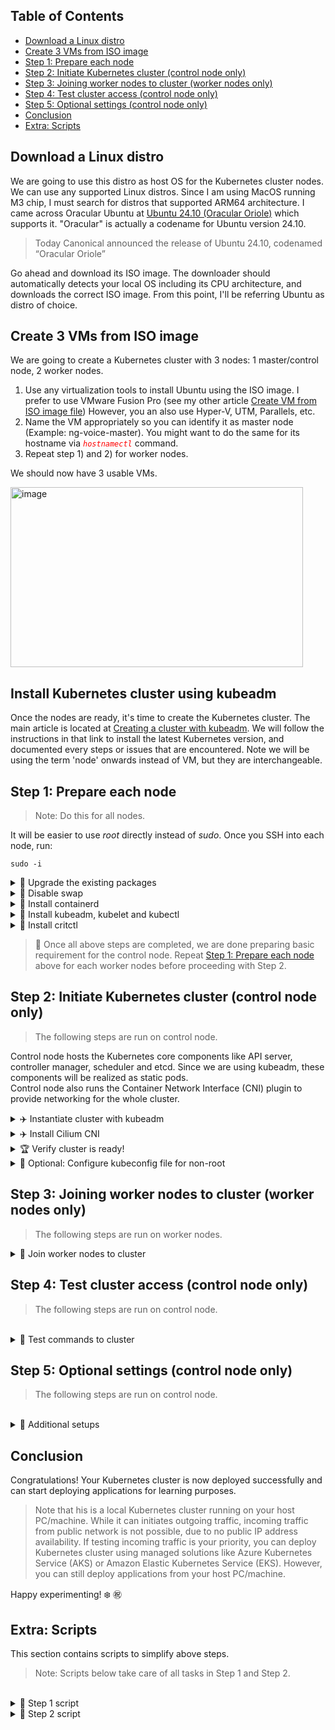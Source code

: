 ## Table of Contents

- [Download a Linux distro](#download-a-linux-distro)
- [Create 3 VMs from ISO image](#create-3-vms-from-iso-image)
- [Step 1: Prepare each node](#step-1-prepare-each-node)
- [Step 2: Initiate Kubernetes cluster (control node only)](#step-2-initiate-kubernetes-cluster-control-node-only)
- [Step 3: Joining worker nodes to cluster (worker nodes only)](#step-3-joining-worker-nodes-to-cluster-worker-nodes-only)
- [Step 4: Test cluster access (control node only)](#step-4-test-cluster-access-control-node-only)
- [Step 5: Optional settings (control node only)](#step-5-optional-settings-control-node-only)
- [Conclusion](#conclusion)
- [Extra: Scripts](#extra-scripts)

## Download a Linux distro 
We are going to use this distro as host OS for the Kubernetes cluster nodes. 
We can use any supported Linux distros. Since I am using MacOS running M3 chip, I must search for distros that supported ARM64 architecture. 
I came across Oracular Ubuntu at [Ubuntu 24.10 (Oracular Oriole)](https://cdimage.ubuntu.com/releases/oracular/release/) which supports it.
"Oracular" is actually a codename for Ubuntu version 24.10.

> Today Canonical announced the release of Ubuntu 24.10, codenamed “Oracular Oriole”

Go ahead and download its ISO image. The downloader should automatically detects your local OS including its CPU architecture, and downloads the correct ISO image. 
From this point, I'll be referring Ubuntu as distro of choice.

## Create 3 VMs from ISO image

We are going to create a Kubernetes cluster with 3 nodes: 1 master/control node, 2 worker nodes.

1. Use any virtualization tools to install Ubuntu using the ISO image.
   I prefer to use VMware Fusion Pro (see my other article [Create VM from ISO image file](https://github.com/faizyakob/my-linux-repo/blob/main/Create%20VM%20from%20ISO%20image%20file.md))
   However, you an also use Hyper-V, UTM, Parallels, etc.
2. Name the VM appropriately so you can identify it as master node (Example: ng-voice-master). You might want to do the same for its hostname via <code style="color : red">*hostnamectl*</code> command. 
3. Repeat step 1) and 2) for worker nodes.

We should now have 3 usable VMs.


<img width="468" height="288" alt="image" src="https://github.com/user-attachments/assets/f4923585-3198-4ea2-9cb8-f1d80034633e" />


## Install Kubernetes cluster using kubeadm
Once the nodes are ready, it's time to create the Kubernetes cluster. The main article is located at [Creating a cluster with kubeadm](https://kubernetes.io/docs/setup/production-environment/tools/kubeadm/create-cluster-kubeadm/). We will follow the instructions in that link to install the latest Kubernetes version, and documented every steps or issues that are encountered. 
Note we will be using the term 'node' onwards instead of VM, but they are interchangeable. 

## Step 1: Prepare each node

> Note: Do this for all nodes.

It will be easier to use *root* directly instead of *sudo*. Once you SSH into each node, run:

```
sudo -i
```

<details>
  <summary>🔧 Upgrade the existing packages</summary><br>

```
apt-get update && apt-get upgrade -y
```
</details>

<details>
  <summary>🚫 Disable swap</summary><br>

This step is **IMPORTANT**, otherwise the cluster instantiation will fail later. 
> The reason behind disabling swap is to avoid some Kubernetes contents being written to temporary filesystem (tmpfs).<br>

```
swapoff -a
sed -i '/\/swap\.img/ s/^/#/' /etc/fstab
```

Double check the last swap line is commented out successfully. If not, do so manually by editing the /etc/fstab file.
<img width="1700" height="288" alt="image" src="https://github.com/user-attachments/assets/037e5271-7b97-4a3d-89df-f6c32913636a" />
</details>

<details>
  <summary>🚀 Install containerd</summary><br>

Containerd is the default CRI for Kubernetes. As with all modern Linux distros, we need to configure it to use systemd as cgroup driver.<br>

1. Download containerd from Docker, and add it to local repository list: 

```
install -m 0755 -d /etc/apt/keyrings
curl -fsSL https://download.docker.com/linux/ubuntu/gpg -o /etc/apt/keyrings/docker.asc
chmod a+r /etc/apt/keyrings/docker.asc
echo \
  "deb [arch=$(dpkg --print-architecture) signed-by=/etc/apt/keyrings/docker.asc] https://download.docker.com/linux/ubuntu \
  $(. /etc/os-release && echo "$VERSION_CODENAME") stable" | \
  tee /etc/apt/sources.list.d/docker.list > /dev/null
```

2. Update packages and install containerd: 

```
apt-get update
apt-get install containerd.io -y
```

3. Configure containerd to use systemd as cgroup driver:

```
mkdir -p /etc/containerd
containerd config default | tee /etc/containerd/config.toml
sed -e 's/SystemdCgroup = false/SystemdCgroup = true/g' -i /etc/containerd/config.toml
systemctl restart containerd
systemctl enable containerd
```

4. Configure containerd to load _overlay_ and _br_netfilter_ modules:

```
cat <<EOF | tee /etc/modules-load.d/containerd.conf
overlay
br_netfilter
EOF
```

5. Enable kernel parameters to allow traffic forwarding:

```
cat << EOF | tee /etc/sysctl.d/kubernetes.conf
net.bridge.bridge-nf-call-ip6tables = 1
net.bridge.bridge-nf-call-iptables = 1
net.ipv4.ip_forward = 1
EOF
```

6. Load the configured modules to make them effective:

```
modprobe overlay
modprobe br_netfilter
sysctl --system
```

7. Verify containerd is running:
   > If everything is done correctly, containerd should be running at this point. If not, recheck previous steps that could have been missed.

```
systemctl status containerd
```
<img width="1858" height="494" alt="image" src="https://github.com/user-attachments/assets/bf05bd99-ef5a-4746-9eb6-5a89656822ac" /><br>
</details>

<details>
  <summary>🚀 Install kubeadm, kubelet and kubectl</summary><br>

All three components are necessary for Kubernetes custer to run. <br>

✅ kubeadm : Main tool for bootstrapping the cluster <br>
✅ kubelet : Critical component that runs on every node, tasked with running containers and pods. <br>
✅ kubectl : CLI to interact with Kubernetes cluster. It talks directly to API server. <br>

1. Add Kubernetes directory to the local repository list.
   > At the time of writing, latest Kubernetes version is v1.33.2, so we will use that.
   > Check [Release History](https://kubernetes.io/releases/) to verify the latest version.


```
curl -fsSL https://pkgs.k8s.io/core:/stable:/v1.33/deb/Release.key | gpg --dearmor -o /etc/apt/keyrings/kubernetes-apt-keyring.gpg
echo 'deb [signed-by=/etc/apt/keyrings/kubernetes-apt-keyring.gpg] https://pkgs.k8s.io/core:/stable:/v1.33/deb/ /' | tee /etc/apt/sources.list.d/kubernetes.list
```

2. Update the node, install the packages and lock the version of each component.
   > Locking the version is necessary to prevent automatic upgrades.
   > If not sure of the supported version, use <code style="color : red">*apt-cache madison*</code> command to verify.

```
apt-get update
apt-get install -y kubelet=1.33.2-1.1 kubeadm=1.33.2-1.1 kubectl=1.33.2-1.1
apt-mark hold kubelet kubeadm kubectl
```

3. Enable the kubelet.
   > Once kubelet is enabled, it will be looping in "activating" mode. This is expected, until we run <code style="color : red">*kubeadm --init*</code> command later. 

```
systemctl enable --now kubelet
```
<img width="3170" height="432" alt="image" src="https://github.com/user-attachments/assets/5cbba5fc-5b42-4962-8824-5ce4d03fdb3f" /><br>
</details>
   
<details>
  <summary>🚀 Install critctl</summary><br>

<br>
Like kubectl, crictl is the CRI tool that kubelet uses to talk to container runtimes (containerd).

> Check the latest crictl version on [CRICTL releases](https://github.com/kubernetes-sigs/cri-tools/releases).

```
export CRICTL_VERSION="v1.33.0"
export CRICTL_ARCH=$(dpkg --print-architecture)
wget https://github.com/kubernetes-sigs/cri-tools/releases/download/$CRICTL_VERSION/crictl-$CRICTL_VERSION-linux-$CRICTL_ARCH.tar.gz
wget https://github.com/kubernetes-sigs/cri-tools/releases/download/$CRICTL_VERSION/crictl-$CRICTL_VERSION-linux-$CRICTL_ARCH.tar.gz
rm -f crictl-$CRICTL_VERSION-linux-$CRICTL_ARCH.tar.gz
```

Verify critctl is installed.<br>
It should show the critctl version. Ignore the warning message ⚠️ . 

```
crictl version
```
<br>
<img width="3126" height="358" alt="image" src="https://github.com/user-attachments/assets/d71c5b76-6815-401c-9ff8-833519efd1c4" />
<br>

</details>

>📌  Once all above steps are completed, we are done preparing basic requirement for the control node. Repeat [Step 1: Prepare each node](#step-1-prepare-each-node) above for each worker nodes before proceeding with Step 2.


## Step 2: Initiate Kubernetes cluster (control node only)
> The following steps are run on control node.

Control node hosts the Kubernetes core components like API server, controller manager, scheduler and etcd. Since we are using kubeadm, these components will be realized as static pods.<br>
Control node also runs the Container Network Interface (CNI) plugin to provide networking for the whole cluster.<br>

<details>
  <summary>✈️ Instantiate cluster with kubeadm</summary><br>

We instantiate the cluster by using kubeadm. It will install the Kubernetes core components and generate necessary configuration files.

```
kubeadm init --kubernetes-version 1.33.2 --pod-network-cidr 192.168.0.0/16 --v=5
```
> Note: We also provide the _--pod-network-cidr_ option to let kubeadm knows the pod CIDR we want to use. 

It will take a couple of minutes for the control plane to initiate. Instantiation logs will be output to the screen during the process.
<br>
<br>
<img width="1680" height="524" alt="image" src="https://github.com/user-attachments/assets/327f9ece-e72d-4583-9104-707bea739cad" />

There are few additional suggestions in the finished output related to the config file, which is recommended to be run. 

```
export KUBECONFIG=/etc/kubernetes/admin.conf
```

</details>

<details>
  <summary>✈️ Install Cilium CNI</summary><br>

We still need a CNI plugin for cluster networking.<br>
We will be using [Cilium](https://cilium.io/) as I found it the most straighforward in terms of installation.<br>

1. Download CNI binary, verify the sum and move it to correct location. <br>

```
export CILIUM_VERSION=$(curl -s https://raw.githubusercontent.com/cilium/cilium-cli/main/stable.txt)
export CILIUM_ARCH=$(dpkg --print-architecture)
# Download the Cilium CLI binary and its sha256sum
curl -L --fail --remote-name-all https://github.com/cilium/cilium-cli/releases/download/$CILIUM_VERSION/cilium-linux-$CILIUM_ARCH.tar.gz{,.sha256sum}

# Verify sha256sum
sha256sum --check cilium-linux-$CILIUM_ARCH.tar.gz.sha256sum

# Move binary to correct location and remove tarball
tar xzvf cilium-linux-$CILIUM_ARCH.tar.gz -C /usr/local/bin 
rm cilium-linux-$CILIUM_ARCH.tar.gz{,.sha256sum}
```
<br>
2. Verify Cilium CNI is installed.

<br>

```
cilium version --client
```

<img width="1158" height="164" alt="image" src="https://github.com/user-attachments/assets/8212ed11-ae75-4066-99ef-962ad1159091" /><br>
<br>

3. Install Cilium network plugin, and wait for the CNI plugin to be installed.

<br>

```
cilium install
```

<br>
<img width="956" height="174" alt="image" src="https://github.com/user-attachments/assets/02c59a28-f6d6-4f5d-b4e2-64aecfce9c24" />
<br>

```
cilium status --wait
```

<br>

After few minutes, Cilium should successfully installed and running. Verify everything is OK✅ from the output. <br>

<img width="1734" height="798" alt="image" src="https://github.com/user-attachments/assets/ba94c8ed-9c9a-4464-83f3-cbc5c38fa092" />



</details>

<details>
  <summary>🏆 Verify cluster is ready!</summary><br>
<br>

Once CNI is installed, the Kubernetes cluster should be ready, albeit only consisting a control plane for now.<br>

```
kubetl get nodes
```
<br>

<img width="1178" height="148" alt="image" src="https://github.com/user-attachments/assets/d9cada56-336f-46a0-831d-dac127cfd92d" /><br>

<br>

We now should run <code style="color : red">*kubeadm token*</code> command to generate token for worker nodes to join our cluster.
<br>

```
kubeadm token create --print-join-command
```
<br>

Keep note of the output that is generated, as we will use it for next step.
<br>
<img width="3168" height="130" alt="image" src="https://github.com/user-attachments/assets/e6e2cf0f-bfde-4a59-bd60-431e8c59f0ea" />


<br>

Proceed with [Step 3: Joining worker nodes to cluster (worker nodes only)](#step-3-joining-worker-nodes-to-cluster-worker-nodes-only).

<br>


</details>

<details>
  <summary>🍤 Optional: Configure kubeconfig file for non-root</summary><br>
<br>

If you did not run the recommended config file configuration during the kubeadm instantiation previously, now would be the good time to run it. Switch to regular or non-root user and run the following:<br>

```
mkdir -p $HOME/.kube
sudo cp -i /etc/kubernetes/admin.conf $HOME/.kube/config
sudo chown $(id -u):$(id -g) $HOME/.kube/config
```

<br>

> The above configures kubeconfig file if you are planning to run the <code style="color : red">*kubectl*</code> commands using non-root user.
> Using non-root user is preferable compares to root user, which has maximum privileges. 

</details>

## Step 3: Joining worker nodes to cluster (worker nodes only)
> The following steps are run on worker nodes.

<details>
  <summary>🎯 Join worker nodes to cluster</summary><br>
<br>

1. SSH into each worker node as root.
2. Use the output of <code style="color : red">*kubeadm token*</code> command generated at the end of [Step 2: Initiate Kubernetes cluster (control node only)](#step-2-initiate-kubernetes-cluster-control-node-only), and run it on each worker node.
   <br>
   
   ```
   kubeadm join 172.16.121.176:6443 --token tdt1au.wcnly2j31r6rsg75 --discovery-token-ca-cert-hash sha256:<hashed value....>
   ```
   <br>
   The worker nodes successfully joined the cluster if you managed to get the output "_This node has joined the cluster_".   
   
   <br>
   <img width="1202" height="329" alt="image" src="https://github.com/user-attachments/assets/71959d9f-d1c8-4a2b-b200-11740937f265" />
   <br>
   <br>
   <img width="1204" height="327" alt="image" src="https://github.com/user-attachments/assets/dae10477-355f-4e00-8b11-e710d4573747" />
   <br>
<br>

3. Proceed to [Step 4: Test cluster access (control node only)](#step-4-test-cluster-access-control-node-only).
   
</details>

## Step 4: Test cluster access (control node only)
> The following steps are run on control node.

<br>
<details>
  <summary>🎯 Test commands to cluster </summary><br>
<br>

Back on control node, run <code style="color : red">*kubectl get nodes*</code> command as root.<br>
You should now see all 3 nodes in the cluster. <br>
> Note: If you also configured the config file for non-root user, you should be able to run the command as that user as well.
<br>
<img width="1294" height="566" alt="image" src="https://github.com/user-attachments/assets/4778b7a0-ea07-479a-9d7f-a6a2c53efc4d" />
<br>

👑 At this point you already have a working Kubernetes cluster! 🎆 🎆 🎆 <br>
> Note: Every administrative actions are performed on the control node. You can sort of leave the worker nodes running in the background and focus on control node only.
<br>

Additionally, follow [Step 5: Optional settings (control node only)](#step-5-optional-settings-control-node-only) to make life easier working with Kubernetes.
   
</details>

## Step 5: Optional settings (control node only)
> The following steps are run on control node.

<br>
<details>
  <summary>🌴 Additional setups </summary><br>
<br>

To make managing the cluster more easier, we setup additonal settings like below.
This assume you will be using non-root user for managing the cluster, but you can repeat the step for root user as well if you wish. 
<br>

1. Install <code style="color : red">*kubectl*</code> completion
   Kubectl completion allow us to use tab completion in the commands, for well-known Kubernetes objects or existing resources.
   <br>
   
   ```
   source <(kubectl completion bash)
   echo "source <(kubectl completion bash)" >> ~/.bashrc
   ```
   <br>

2. Set alias "k" for <code style="color : red">*kubectl*</code> command.
   Alias makes the typing shorter.
   ```
   cat <<EOF | tee -a ~/.bashrc
   alias k=kubectl
   complete -o default -F __start_kubectl k
   EOF
   ```
   Now you can just run <code style="color : red">*k get nodes*</code> instead of <code style="color : red">*kubectl get nodes*</code>.
   <br>
   
3. Reload or source the bash profile.
   ```
   source ~/.bashrc
   ```
   
4. Install <code style="color : red">*jq*</code> and <code style="color : red">*strace*</code> for easier formatting and debugging respectively.
   ```
   sudo apt-get install jq strace -y
   ```
   
6. Install Helm, the de-facto standard for deploying applications on Kubeernetes cluster.
   ```
   curl -fsSL -o get_helm.sh https://raw.githubusercontent.com/helm/helm/main/scripts/get-helm-3
   chmod 700 get_helm.sh
   ./get_helm.sh
   ```

7. Install <code style="color : red">*etcdctl*</code> to interact with ETCD database on your cluster.
   ```
   sudo apt install etcd-client -y
   ```

8. Configure your text editor to ease YAML formatting.
   I am using vim, so I will configure the following in my ~/.vimrc file.
   ```
   cat <<EOF | tee -a ~/.vimrc
   set tabstop=2
   set expandtab
   set shiftwidth=2
   EOF
   ```

   
</details>

## Conclusion

Congratulations! 
Your Kubernetes cluster is now deployed successfully and can start deploying applications for learning purposes. 

> Note that his is a local Kubernetes cluster running on your host PC/machine. While it can initiates outgoing traffic, incoming traffic from public network is not possible, due to no public IP address availability.
> If testing incoming traffic is your priority, you can deploy Kubernetes cluster using managed solutions like Azure Kubernetes Service (AKS) or Amazon Elastic Kubernetes Service (EKS).
> However, you can still deploy applications from your host PC/machine.

Happy experimenting! ❄️ ㊗️

## Extra: Scripts

This section contains scripts to simplify above steps. 
> Note: Scripts below take care of all tasks in Step 1 and Step 2. 

<br>
<details>
  <summary>📎 Step 1 script </summary><br> 
   
[Bash script](scripts/step-1-prepare-node.sh)

Upload this script to both master and worker nodes, change to root user, make it executable and run it.
<br>
</details>

<details>
  <summary>📎 Step 2 script </summary><br>

[Bash script](scripts/step-2-initiate-master-node.sh)

Upload this script to **master node only**, change to root user, make it executable and run it.
<br>
</details>





